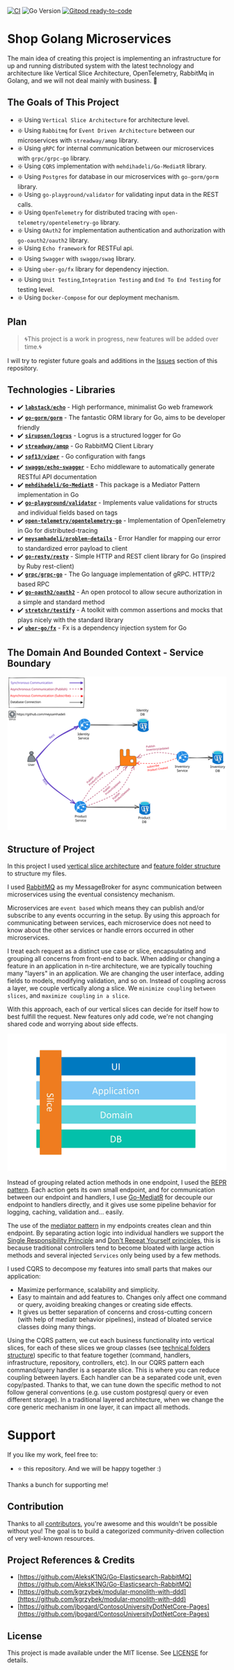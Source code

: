 [![CI](https://github.com/meysamhadeli/shop-golang-microservices/actions/workflows/ci.yml/badge.svg?branch=main&style=flat-square)](https://github.com/meysamhadeli/shop-golang-microservices/actions/workflows/ci.yml)
![Go Version](https://img.shields.io/badge/go%20version-%3E=1.18-61CFDD.svg?style=flat-square)
[![Gitpod ready-to-code](https://img.shields.io/badge/Gitpod-ready--to--code-blue?logo=gitpod&style=flat-square&color=ff69b4)](https://gitpod.io/#https://github.com/meysamhadeli/shop-golang-microservices)

# Shop Golang Microservices

The main idea of creating this project is implementing an infrastructure for up and running distributed system with the latest technology and architecture like Vertical Slice Architecture, OpenTelemetry, RabbitMq in Golang, and we will not deal mainly with business. 🚀

## The Goals of This Project

- :sparkle: Using `Vertical Slice Architecture` for architecture level.
- :sparkle: Using `Rabbitmq` for `Event Driven Architecture` between our microservices with `streadway/amqp` library.
- :sparkle: Using `gRPC` for internal communication between our microservices with `grpc/grpc-go` library.
- :sparkle: Using `CQRS` implementation with `mehdihadeli/Go-MediatR` library.
- :sparkle: Using `Postgres` for database in our microservices with `go-gorm/gorm` library.
- :sparkle: Using `go-playground/validator` for validating input data in the REST calls.
- :sparkle: Using `OpenTelemetry` for distributed tracing with `open-telemetry/opentelemetry-go` library.
- :sparkle: Using `OAuth2` for implementation authentication and authorization with `go-oauth2/oauth2` library.
- :sparkle: Using `Echo framework` for RESTFul api.
- :sparkle: Using `Swagger` with `swaggo/swag` library.
- :sparkle: Using `uber-go/fx` library for dependency injection.
- :sparkle: Using `Unit Testing`,`Integration Testing` and `End To End Testing` for testing level.
- :sparkle: Using `Docker-Compose` for our deployment mechanism.

## Plan

> 🌀This project is a work in progress, new features will be added over time.🌀

I will try to register future goals and additions in the [Issues](https://github.com/meysamhadeli/shop-golang-microservices/issues) section of this repository.

## Technologies - Libraries

- ✔️ **[`labstack/echo`](https://github.com/labstack/echo)** - High performance, minimalist Go web framework
- ✔️ **[`go-gorm/gorm`](https://github.com/go-gorm/gorm)** - The fantastic ORM library for Go, aims to be developer friendly
- ✔️ **[`sirupsen/logrus`](https://github.com/sirupsen/logrus)** - Logrus is a structured logger for Go
- ✔️ **[`streadway/amqp`](https://github.com/streadway/amqp)** - Go RabbitMQ Client Library
- ✔️ **[`spf13/viper`](https://github.com/spf13/viper)** - Go configuration with fangs
- ✔️ **[`swaggo/echo-swagger`](https://github.com/swaggo/echo-swagger)** - Echo middleware to automatically generate RESTful API documentation
- ✔️ **[`mehdihadeli/Go-MediatR`](https://github.com/mehdihadeli/Go-MediatR)** - This package is a Mediator Pattern implementation in Go
- ✔️ **[`go-playground/validator`](https://github.com/go-playground/validator)** - Implements value validations for structs and individual fields based on tags
- ✔️ **[`open-telemetry/opentelemetry-go`](https://github.com/open-telemetry/opentelemetry-go)** - Implementation of OpenTelemetry in Go for distributed-tracing
- ✔️ **[`meysamhadeli/problem-details`](https://github.com/meysamhadeli/problem-details)** - Error Handler for mapping our error to standardized error payload to client
- ✔️ **[`go-resty/resty`](https://github.com/go-resty/resty)** - Simple HTTP and REST client library for Go (inspired by Ruby rest-client)
- ✔️ **[`grpc/grpc-go`](https://github.com/grpc/grpc-go)** - The Go language implementation of gRPC. HTTP/2 based RPC
- ✔️ **[`go-oauth2/oauth2`](https://github.com/go-oauth2/oauth2)** - An open protocol to allow secure authorization in a simple and standard method
- ✔️ **[`stretchr/testify`](https://github.com/stretchr/testify)** - A toolkit with common assertions and mocks that plays nicely with the standard library
- ✔️ **[`uber-go/fx`](https://github.com/uber-go/fx)** - Fx is a dependency injection system for Go

## The Domain And Bounded Context - Service Boundary

![](./assets/shop-golang-microservices.svg)

## Structure of Project

In this project I used [vertical slice architecture](https://jimmybogard.com/vertical-slice-architecture/) and [feature folder structure](http://www.kamilgrzybek.com/design/feature-folders/) to structure my files.

I used [RabbitMQ](https://github.com/rabbitmq) as my MessageBroker for async communication between microservices using the eventual consistency mechanism. 

Microservices are `event based` which means they can publish and/or subscribe to any events occurring in the setup. By using this approach for communicating between services, each microservice does not need to know about the other services or handle errors occurred in other microservices.

I treat each request as a distinct use case or slice, encapsulating and grouping all concerns from front-end to back.
When adding or changing a feature in an application in n-tire architecture, we are typically touching many "layers" in an application. We are changing the user interface, adding fields to models, modifying validation, and so on. Instead of coupling across a layer, we couple vertically along a slice. We `minimize coupling` `between slices`, and `maximize coupling` `in a slice`.

With this approach, each of our vertical slices can decide for itself how to best fulfill the request. New features only add code, we're not changing shared code and worrying about side effects.

![](./assets/Vertical-Slice-Architecture.jpg)

Instead of grouping related action methods in one endpoint, I used the [REPR pattern](https://deviq.com/design-patterns/repr-design-pattern). Each action gets its own small endpoint, and for communication between our endpoint and handlers, I use [Go-MediatR](https://github.com/mehdihadeli/Go-MediatR) for decouple our endpoint to handlers directly, and it gives use some pipeline behavior for logging, caching, validation and... easily.

The use of the [mediator pattern](https://golangbyexample.com/mediator-design-pattern-golang/) in my endpoints creates clean and thin endpoint. By separating action logic into individual handlers we support the [Single Responsibility Principle](https://en.wikipedia.org/wiki/Single_responsibility_principle) and [Don't Repeat Yourself principles](https://en.wikipedia.org/wiki/Don%27t_repeat_yourself), this is because traditional controllers tend to become bloated with large action methods and several injected `Services` only being used by a few methods.

I used CQRS to decompose my features into small parts that makes our application:

- Maximize performance, scalability and simplicity.
- Easy to maintain and add features to. Changes only affect one command or query, avoiding breaking changes or creating side effects.
- It gives us better separation of concerns and cross-cutting concern (with help of mediatr behavior pipelines), instead of bloated service classes doing many things.

Using the CQRS pattern, we cut each business functionality into vertical slices, for each of these slices we group classes (see [technical folders structure](http://www.kamilgrzybek.com/design/feature-folders)) specific to that feature together (command, handlers, infrastructure, repository, controllers, etc). In our CQRS pattern each command/query handler is a separate slice. This is where you can reduce coupling between layers. Each handler can be a separated code unit, even copy/pasted. Thanks to that, we can tune down the specific method to not follow general conventions (e.g. use custom postgresql query or even different storage). In a traditional layered architecture, when we change the core generic mechanism in one layer, it can impact all methods.


# Support

If you like my work, feel free to:

- ⭐ this repository. And we will be happy together :)

Thanks a bunch for supporting me!

## Contribution

Thanks to all [contributors](https://github.com/meysamhadeli/shop-golang-microservices/graphs/contributors), you're awesome and this wouldn't be possible without you! The goal is to build a categorized community-driven collection of very well-known resources.

## Project References & Credits

- [https://github.com/AleksK1NG/Go-Elasticsearch-RabbitMQ](https://github.com/AleksK1NG/Go-Elasticsearch-RabbitMQ)
- [https://github.com/kgrzybek/modular-monolith-with-ddd](https://github.com/kgrzybek/modular-monolith-with-ddd)
- [https://github.com/jbogard/ContosoUniversityDotNetCore-Pages](https://github.com/jbogard/ContosoUniversityDotNetCore-Pages)

## License
This project is made available under the MIT license. See [LICENSE](https://github.com/meysamhadeli/shop-golang-microservices/blob/main/LICENSE) for details.
